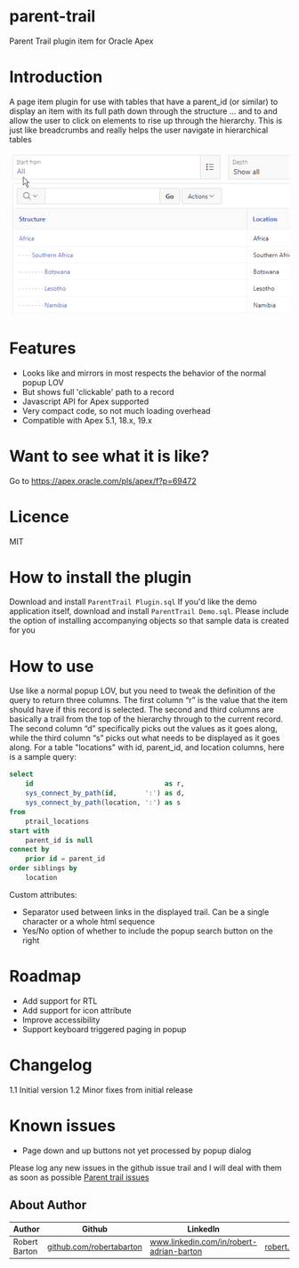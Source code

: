 # parent-trail
Parent Trail plugin item for Oracle Apex

# Introduction
A page item plugin for use with tables that have a parent_id (or similar) to display an item with its full path 
down through the structure ... and to and allow the user to click on elements to rise up through the hierarchy. 
This is just like breadcrumbs and really helps the user navigate in hierarchical tables

![](ParentTrail_Preview.gif)

# Features
- Looks like and mirrors in most respects the behavior of the normal popup LOV
- But shows full 'clickable' path to a record
- Javascript API for Apex supported
- Very compact code, so not much loading overhead
- Compatible with Apex 5.1, 18.x, 19.x

# Want to see what it is like?
Go to https://apex.oracle.com/pls/apex/f?p=69472

# Licence
MIT

# How to install the plugin
Download and install `ParentTrail Plugin.sql`
If you'd like the demo application itself, download and install `ParentTrail Demo.sql`. Please include the option of 
installing accompanying objects so that sample data is created for you

# How to use
Use like a normal popup LOV, but you need to tweak the definition of the query to return three columns. The first 
column “r” is the value that the item should have if this record is selected. The second and third columns are basically
a trail from the top of the hierarchy through to the current record. The second column “d” specifically picks out the 
values as it goes along, while the third column “s” picks out what needs to be displayed as it goes along. For a table
"locations" with id, parent_id, and location columns, here is a sample query:
```sql
select
    id                                 as r,
    sys_connect_by_path(id,       ':') as d,
    sys_connect_by_path(location, ':') as s
from 
    ptrail_locations
start with 
    parent_id is null
connect by 
    prior id = parent_id
order siblings by 
    location
```
Custom attributes:
- Separator used between links in the displayed trail. Can be a single character or a whole html sequence
- Yes/No option of whether to include the popup search button on the right

# Roadmap
- Add support for RTL
- Add support for icon attribute
- Improve accessibility
- Support keyboard triggered paging in popup

# Changelog
1.1 Initial version
1.2 Minor fixes from initial release

# Known issues
- Page down and up buttons not yet processed by popup dialog 

Please log any new issues in the github issue trail and I will deal with them as soon as possible
[Parent trail issues](https://github.com/robertabarton/parent-trail/issues)

## About Author
Author | Github | LinkedIn | E-mail
-------|--------|---------|-------
Robert Barton | [github.com/robertabarton](//github.com/robertabarton) | www.linkedin.com/in/robert-adrian-barton | robert.barton@gitm.biz



